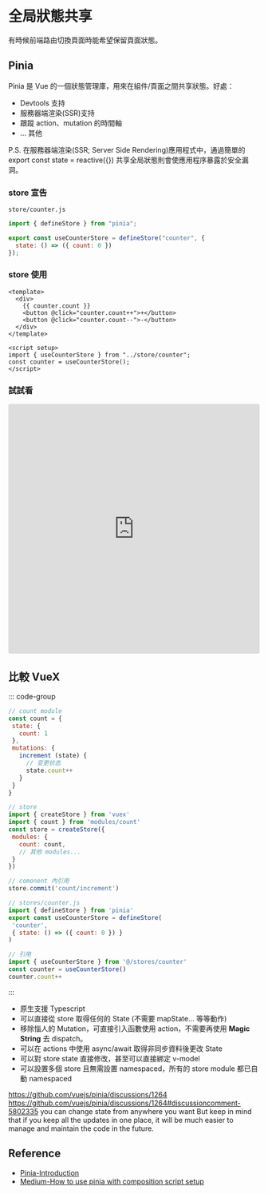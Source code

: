 ---
---
# 全局狀態共享
有時候前端路由切換頁面時能希望保留頁面狀態。
## Pinia
Pinia 是 Vue 的一個狀態管理庫，用來在組件/頁面之間共享狀態。好處：
 - Devtools 支持 
 - 服務器端渲染(SSR)支持
 - 跟蹤 action、mutation 的時間軸
 - ... 其他

P.S. 在服務器端渲染(SSR; Server Side Rendering)應用程式中，通過簡單的 export const state = reactive({}) 共享全局狀態則會使應用程序暴露於安全漏洞。

### store 宣告
`store/counter.js`
```js
import { defineStore } from "pinia";

export const useCounterStore = defineStore("counter", {
  state: () => ({ count: 0 })
});
```

### store 使用
```vue
<template>
  <div>
    {{ counter.count }}
    <button @click="counter.count++">+</button>
    <button @click="counter.count--">-</button>
  </div>
</template>

<script setup>
import { useCounterStore } from "../store/counter";
const counter = useCounterStore();
</script>
```
### 試試看
<iframe src="https://codesandbox.io/embed/2023-pinia-m88klz?fontsize=14&hidenavigation=1&theme=dark"
     style="width:100%; height:500px; border:0; border-radius: 4px; overflow:hidden;"
     title="2023-pinia"
     allow="accelerometer; ambient-light-sensor; camera; encrypted-media; geolocation; gyroscope; hid; microphone; midi; payment; usb; vr; xr-spatial-tracking"
     sandbox="allow-forms allow-modals allow-popups allow-presentation allow-same-origin allow-scripts"
   ></iframe>

## 比較 VueX 
::: code-group
 ```js [vuex]
// count module
 const count = {
  state: {
    count: 1
  },
  mutations: {
    increment (state) {
      // 变更状态
      state.count++
    }
  }
}

 // store
 import { createStore } from 'vuex'
 import { count } from 'modules/count'
 const store = createStore({
  modules: {
    count: count,
	// 其他 modules...
  }
})

// comonent 內引用
store.commit('count/increment')
 ```
 ```js [pinia]
 // stores/counter.js
import { defineStore } from 'pinia'
export const useCounterStore = defineStore(
  'counter', 
  { state: () => ({ count: 0 }) }
)

 // 引用
 import { useCounterStore } from '@/stores/counter'
 const counter = useCounterStore()
 counter.count++
 ```
 :::

 - 原生支援 Typescript
 - 可以直接從 store 取得任何的 State (不需要 mapState... 等等動作)
 - 移除惱人的 Mutation，可直接引入函數使用 action，不需要再使用 **Magic String** 去 dispatch。
 - 可以在 actions 中使用 async/await 取得非同步資料後更改 State
 - 可以對 store state 直接修改，甚至可以直接綁定 v-model 
 - 可以設置多個 store 且無需設置 namespaced，所有的 store module 都已自動 namespaced

https://github.com/vuejs/pinia/discussions/1264
https://github.com/vuejs/pinia/discussions/1264#discussioncomment-5802335
you can change state from anywhere you want But keep in mind that if you keep all the updates in one place, it will be much easier to manage and maintain the code in the future.
## Reference
- [Pinia-Introduction](https://pinia.vuejs.org/introduction.html)
- [Medium-How to use pinia with composition script setup](https://blog.devgenius.io/how-to-use-pinia-with-composition-script-setup-2352558fb06c)